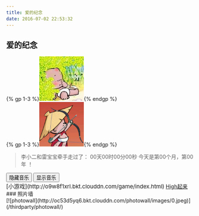 ```yaml
---
title: 爱的纪念
date: 2016-07-02 22:53:32
---
```

## 爱的纪念
<div id="headouter"><div id="headinner1">{% gp 1-3 %}<img id="mylove_tess" src="/images/lqw.jpg" width="120" height="120" onmouseover="imgStop('mylove_wuxubj');imgStop('mylove_tess')" onmouseout="imgStart('mylove_wuxubj');imgStart('mylove_tess')" />{% endgp %}</div><div id="headinner2">{% gp 1-3 %}<img id="mylove_wuxubj" src="/images/avatar.jpg" width="120" height="120" onmouseover="imgStop('mylove_wuxubj');imgStop('mylove_tess')" onmouseout="imgStart('mylove_wuxubj');imgStart('mylove_tess')" />{% endgp %}</div></div>
<blockquote class="blockquote-center" id="clear"><div id="lovelqw">李小二和雷宝宝牵手走过了：
    <span id="t_d">00</span>天<span id="t_h">00</span>时<span id="t_m">00</span>分<span id="t_s">00</span>秒
<span id="loveYear">今天是第<span id="t_month">00</span>个月，第<span id="t_year">00</span>年 ！</span></div></blockquote><form><!--当点击相应按钮，执行相应操作，为按钮添加相应事件--><input type="button" id="bthidden" onclick="hideElement('music');showElement('btshow');hideElement('bthidden')" value="隐藏音乐" > <input type="button" id="btshow" class="hidden" onclick="showElement('music');showElement('bthidden');hideElement('btshow')" value="显示音乐" ></form><div class="demo" id="music"><div id="player3" class="aplayer"></div></div>
<span style="font-size: 15px;">[小游戏](http://o9w8f1xrl.bkt.clouddn.com/game/index.html)</span>
<a title="小high一下~" rel="alternate" class="mw-harlem_shake_slow wobble shake" href="javascript:shake()">High起来</a>
### 照片墙
<div class="imageborder">[![photowall](http://oc53d5yq6.bkt.clouddn.com/photowall/images/0.jpeg)](/thirdparty/photowall/)</div>
<link rel="stylesheet" href="/css/mycss/underline.css">
<link rel="stylesheet" href="http://o9w8f1xrl.bkt.clouddn.com/APlayer/APlayer.min.css">
<link rel="stylesheet" href="/css/mycss/mylove.css">
<script src="http://o9w8f1xrl.bkt.clouddn.com/APlayer/APlayer.min.js"></script>
<script src="/js/myscript/mylove.js"></script>

